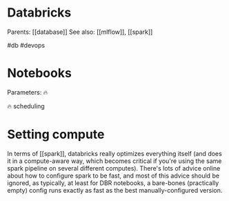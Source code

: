 # Databricks

Parents: [[database]]
See also: [[mlflow]], [[spark]]

#db #devops


# Notebooks

Parameters: 🔥 

🔥 scheduling

# Setting compute

In terms of [[spark]], databricks really optimizes everything itself (and does it in a compute-aware way, which becomes critical if you're using the same spark pipeline on several different computes). There's lots of advice online about how to configure spark to be fast, and most of this advice should be ignored, as typically, at least for DBR notebooks, a bare-bones (practically empty) config runs exactly as fast as the best manually-configured version.